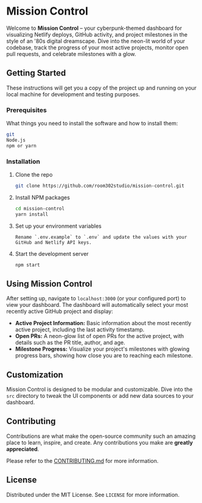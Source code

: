# Mission Control

Welcome to **Mission Control** – your cyberpunk-themed dashboard for visualizing Netlify deploys, GitHub activity, and project milestones in the style of an '80s digital dreamscape. Dive into the neon-lit world of your codebase, track the progress of your most active projects, monitor open pull requests, and celebrate milestones with a glow.

## Getting Started

These instructions will get you a copy of the project up and running on your local machine for development and testing purposes.

### Prerequisites

What things you need to install the software and how to install them:

```bash
git
Node.js
npm or yarn
```

### Installation

1. Clone the repo
   ```sh
   git clone https://github.com/room302studio/mission-control.git
   ```
2. Install NPM packages
   ```sh
   cd mission-control
   yarn install
   ```
3. Set up your environment variables
   ```plaintext
   Rename `.env.example` to `.env` and update the values with your GitHub and Netlify API keys.
   ```

4. Start the development server
   ```sh
   npm start
   ```

## Using Mission Control

After setting up, navigate to `localhost:3000` (or your configured port) to view your dashboard. The dashboard will automatically select your most recently active GitHub project and display:

- **Active Project Information:** Basic information about the most recently active project, including the last activity timestamp.
- **Open PRs:** A neon-glow list of open PRs for the active project, with details such as the PR title, author, and age.
- **Milestone Progress:** Visualize your project's milestones with glowing progress bars, showing how close you are to reaching each milestone.

## Customization

Mission Control is designed to be modular and customizable. Dive into the `src` directory to tweak the UI components or add new data sources to your dashboard.

## Contributing

Contributions are what make the open-source community such an amazing place to learn, inspire, and create. Any contributions you make are **greatly appreciated**.

Please refer to the [CONTRIBUTING.md](CONTRIBUTING.md) for more information.

## License

Distributed under the MIT License. See `LICENSE` for more information.